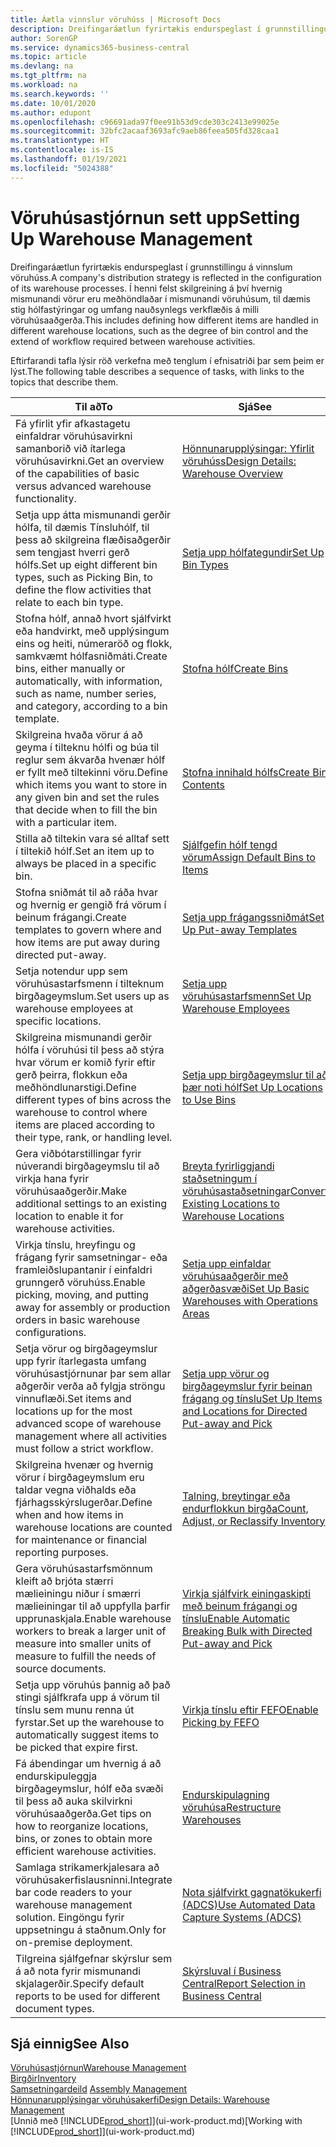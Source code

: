 ```yaml
---
title: Áætla vinnslur vöruhúss | Microsoft Docs
description: Dreifingaráætlun fyrirtækis endurspeglast í grunnstillingu á vinnslum vöruhúss. Í henni felst skilgreining á því hvernig mismunandi vörur eru meðhöndlaðar í mismunandi vöruhúsum, til dæmis stig hólfastýringar og umfang nauðsynlegs verkflæðis á milli vöruhúsaaðgerða.
author: SorenGP
ms.service: dynamics365-business-central
ms.topic: article
ms.devlang: na
ms.tgt_pltfrm: na
ms.workload: na
ms.search.keywords: ''
ms.date: 10/01/2020
ms.author: edupont
ms.openlocfilehash: c96691ada97f0ee91b53d9cde303c2413e99025e
ms.sourcegitcommit: 32bfc2acaaf3693afc9aeb86feea505fd328caa1
ms.translationtype: HT
ms.contentlocale: is-IS
ms.lasthandoff: 01/19/2021
ms.locfileid: "5024388"
---
```

# <a name="setting-up-warehouse-management"></a><span data-ttu-id="b39db-104">Vöruhúsastjórnun sett upp</span><span class="sxs-lookup"><span data-stu-id="b39db-104">Setting Up Warehouse Management</span></span>
<span data-ttu-id="b39db-105">Dreifingaráætlun fyrirtækis endurspeglast í grunnstillingu á vinnslum vöruhúss.</span><span class="sxs-lookup"><span data-stu-id="b39db-105">A company's distribution strategy is reflected in the configuration of its warehouse processes.</span></span> <span data-ttu-id="b39db-106">Í henni felst skilgreining á því hvernig mismunandi vörur eru meðhöndlaðar í mismunandi vöruhúsum, til dæmis stig hólfastýringar og umfang nauðsynlegs verkflæðis á milli vöruhúsaaðgerða.</span><span class="sxs-lookup"><span data-stu-id="b39db-106">This includes defining how different items are handled in different warehouse locations, such as the degree of bin control and the extend of workflow required between warehouse activities.</span></span>  

 <span data-ttu-id="b39db-107">Eftirfarandi tafla lýsir röð verkefna með tenglum í efnisatriði þar sem þeim er lýst.</span><span class="sxs-lookup"><span data-stu-id="b39db-107">The following table describes a sequence of tasks, with links to the topics that describe them.</span></span>   

|<span data-ttu-id="b39db-108">**Til að**</span><span class="sxs-lookup"><span data-stu-id="b39db-108">**To**</span></span>|<span data-ttu-id="b39db-109">**Sjá**</span><span class="sxs-lookup"><span data-stu-id="b39db-109">**See**</span></span>|  
|------------|-------------|  
|<span data-ttu-id="b39db-110">Fá yfirlit yfir afkastagetu einfaldrar vöruhúsavirkni samanborið við ítarlega vöruhúsavirkni.</span><span class="sxs-lookup"><span data-stu-id="b39db-110">Get an overview of the capabilities of basic versus advanced warehouse functionality.</span></span>|[<span data-ttu-id="b39db-111">Hönnunarupplýsingar: Yfirlit vöruhúss</span><span class="sxs-lookup"><span data-stu-id="b39db-111">Design Details: Warehouse Overview</span></span>](design-details-warehouse-overview.md)|  
|<span data-ttu-id="b39db-112">Setja upp átta mismunandi gerðir hólfa, til dæmis Tínsluhólf, til þess að skilgreina flæðisaðgerðir sem tengjast hverri gerð hólfs.</span><span class="sxs-lookup"><span data-stu-id="b39db-112">Set up eight different bin types, such as Picking Bin, to define the flow activities that relate to each bin type.</span></span>|[<span data-ttu-id="b39db-113">Setja upp hólfategundir</span><span class="sxs-lookup"><span data-stu-id="b39db-113">Set Up Bin Types</span></span>](warehouse-how-to-set-up-bin-types.md)|  
|<span data-ttu-id="b39db-114">Stofna hólf, annað hvort sjálfvirkt eða handvirkt, með upplýsingum eins og heiti, númeraröð og flokk, samkvæmt hólfasniðmáti.</span><span class="sxs-lookup"><span data-stu-id="b39db-114">Create bins, either manually or automatically, with information, such as name, number series, and category, according to a bin template.</span></span>|[<span data-ttu-id="b39db-115">Stofna hólf</span><span class="sxs-lookup"><span data-stu-id="b39db-115">Create Bins</span></span>](warehouse-how-to-create-individual-bins.md)|  
|<span data-ttu-id="b39db-116">Skilgreina hvaða vörur á að geyma í tilteknu hólfi og búa til reglur sem ákvarða hvenær hólf er fyllt með tiltekinni vöru.</span><span class="sxs-lookup"><span data-stu-id="b39db-116">Define which items you want to store in any given bin and set the rules that decide when to fill the bin with a particular item.</span></span>|[<span data-ttu-id="b39db-117">Stofna innihald hólfs</span><span class="sxs-lookup"><span data-stu-id="b39db-117">Create Bin Contents</span></span>](warehouse-how-to-set-up-bin-contents.md)|  
|<span data-ttu-id="b39db-118">Stilla að tiltekin vara sé alltaf sett í tiltekið hólf.</span><span class="sxs-lookup"><span data-stu-id="b39db-118">Set an item up to always be placed in a specific bin.</span></span>|[<span data-ttu-id="b39db-119">Sjálfgefin hólf tengd vörum</span><span class="sxs-lookup"><span data-stu-id="b39db-119">Assign Default Bins to Items</span></span>](warehouse-how-to-assign-default-bins-to-items.md)|
|<span data-ttu-id="b39db-120">Stofna sniðmát til að ráða hvar og hvernig er gengið frá vörum í beinum frágangi.</span><span class="sxs-lookup"><span data-stu-id="b39db-120">Create templates to govern where and how items are put away during directed put-away.</span></span>|[<span data-ttu-id="b39db-121">Setja upp frágangssniðmát</span><span class="sxs-lookup"><span data-stu-id="b39db-121">Set Up Put-away Templates</span></span>](warehouse-how-to-set-up-put-away-templates.md)|
|<span data-ttu-id="b39db-122">Setja notendur upp sem vöruhúsastarfsmenn í tilteknum birgðageymslum.</span><span class="sxs-lookup"><span data-stu-id="b39db-122">Set users up as warehouse employees at specific locations.</span></span>|[<span data-ttu-id="b39db-123">Setja upp vöruhúsastarfsmenn</span><span class="sxs-lookup"><span data-stu-id="b39db-123">Set Up Warehouse Employees</span></span>](warehouse-how-to-set-up-warehouse-employees.md)|
|<span data-ttu-id="b39db-124">Skilgreina mismunandi gerðir hólfa í vöruhúsi til þess að stýra hvar vörum er komið fyrir eftir gerð þeirra, flokkun eða meðhöndlunarstigi.</span><span class="sxs-lookup"><span data-stu-id="b39db-124">Define different types of bins across the warehouse to control where items are placed according to their type, rank, or handling level.</span></span>|[<span data-ttu-id="b39db-125">Setja upp birgðageymslur til að þær noti hólf</span><span class="sxs-lookup"><span data-stu-id="b39db-125">Set Up Locations to Use Bins</span></span>](warehouse-how-to-set-up-locations-to-use-bins.md)|
|<span data-ttu-id="b39db-126">Gera viðbótarstillingar fyrir núverandi birgðageymslu til að virkja hana fyrir vöruhúsaaðgerðir.</span><span class="sxs-lookup"><span data-stu-id="b39db-126">Make additional settings to an existing location to enable it for warehouse activities.</span></span>|[<span data-ttu-id="b39db-127">Breyta fyrirliggjandi staðsetningum í vöruhúsastaðsetningar</span><span class="sxs-lookup"><span data-stu-id="b39db-127">Convert Existing Locations to Warehouse Locations</span></span>](warehouse-how-to-convert-existing-locations-to-warehouse-locations.md)|
|<span data-ttu-id="b39db-128">Virkja tínslu, hreyfingu og frágang fyrir samsetningar- eða framleiðslupantanir í einfaldri grunngerð vöruhúss.</span><span class="sxs-lookup"><span data-stu-id="b39db-128">Enable picking, moving, and putting away for assembly or production orders in basic warehouse configurations.</span></span>|[<span data-ttu-id="b39db-129">Setja upp einfaldar vöruhúsaaðgerðir með aðgerðasvæði</span><span class="sxs-lookup"><span data-stu-id="b39db-129">Set Up Basic Warehouses with Operations Areas</span></span>](warehouse-how-to-set-up-basic-warehouses-with-operations-areas.md)|  
|<span data-ttu-id="b39db-130">Setja vörur og birgðageymslur upp fyrir ítarlegasta umfang vöruhúsastjórnunar þar sem allar aðgerðir verða að fylgja ströngu vinnuflæði.</span><span class="sxs-lookup"><span data-stu-id="b39db-130">Set items and locations up for the most advanced scope of warehouse management where all activities must follow a strict workflow.</span></span>|[<span data-ttu-id="b39db-131">Setja upp vörur og birgðageymslur fyrir beinan frágang og tínslu</span><span class="sxs-lookup"><span data-stu-id="b39db-131">Set Up Items and Locations for Directed Put-away and Pick</span></span>](warehouse-how-to-set-up-items-for-directed-put-away-and-pick.md)|  
|<span data-ttu-id="b39db-132">Skilgreina hvenær og hvernig vörur í birgðageymslum eru taldar vegna viðhalds eða fjárhagsskýrslugerðar.</span><span class="sxs-lookup"><span data-stu-id="b39db-132">Define when and how items in warehouse locations are counted for maintenance or financial reporting purposes.</span></span>|[<span data-ttu-id="b39db-133">Talning, breytingar eða endurflokkun birgða</span><span class="sxs-lookup"><span data-stu-id="b39db-133">Count, Adjust, or Reclassify Inventory</span></span>](inventory-how-count-adjust-reclassify.md)|
|<span data-ttu-id="b39db-134">Gera vöruhúsastarfsmönnum kleift að brjóta stærri mælieiningu niður í smærri mælieiningar til að uppfylla þarfir upprunaskjala.</span><span class="sxs-lookup"><span data-stu-id="b39db-134">Enable warehouse workers to break a larger unit of measure into smaller units of measure to fulfill the needs of source documents.</span></span>|[<span data-ttu-id="b39db-135">Virkja sjálfvirk einingaskipti með beinum frágangi og tínslu</span><span class="sxs-lookup"><span data-stu-id="b39db-135">Enable Automatic Breaking Bulk with Directed Put-away and Pick</span></span>](warehouse-enable-automatic-breaking-bulk-with-directed-put-away-and-pick.md)|  
|<span data-ttu-id="b39db-136">Setja upp vöruhús þannig að það stingi sjálfkrafa upp á vörum til tínslu sem munu renna út fyrstar.</span><span class="sxs-lookup"><span data-stu-id="b39db-136">Set up the warehouse to automatically suggest items to be picked that expire first.</span></span>|[<span data-ttu-id="b39db-137">Virkja tínslu eftir FEFO</span><span class="sxs-lookup"><span data-stu-id="b39db-137">Enable Picking by FEFO</span></span>](warehouse-picking-by-fefo.md)|
|<span data-ttu-id="b39db-138">Fá ábendingar um hvernig á að endurskipuleggja birgðageymslur, hólf eða svæði til þess að auka skilvirkni vöruhúsaaðgerða.</span><span class="sxs-lookup"><span data-stu-id="b39db-138">Get tips on how to reorganize locations, bins, or zones to obtain more efficient warehouse activities.</span></span>|[<span data-ttu-id="b39db-139">Endurskipulagning vöruhúsa</span><span class="sxs-lookup"><span data-stu-id="b39db-139">Restructure Warehouses</span></span>](warehouse-how-to-restructure-warehouses.md)|
|<span data-ttu-id="b39db-140">Samlaga strikamerkjalesara að vöruhúsakerfislausninni.</span><span class="sxs-lookup"><span data-stu-id="b39db-140">Integrate bar code readers to your warehouse management solution.</span></span> <span data-ttu-id="b39db-141">Eingöngu fyrir uppsetningu á staðnum.</span><span class="sxs-lookup"><span data-stu-id="b39db-141">Only for on-premise deployment.</span></span>|[<span data-ttu-id="b39db-142">Nota sjálfvirkt gagnatökukerfi (ADCS)</span><span class="sxs-lookup"><span data-stu-id="b39db-142">Use Automated Data Capture Systems (ADCS)</span></span>](warehouse-use-automated-data-capture-systems-adcs.md)|
|<span data-ttu-id="b39db-143">Tilgreina sjálfgefnar skýrslur sem á að nota fyrir mismunandi skjalagerðir.</span><span class="sxs-lookup"><span data-stu-id="b39db-143">Specify default reports to be used for different document types.</span></span>|[<span data-ttu-id="b39db-144">Skýrsluval í Business Central</span><span class="sxs-lookup"><span data-stu-id="b39db-144">Report Selection in Business Central</span></span>](across-report-selections.md)|

## <a name="see-also"></a><span data-ttu-id="b39db-145">Sjá einnig</span><span class="sxs-lookup"><span data-stu-id="b39db-145">See Also</span></span>  
[<span data-ttu-id="b39db-146">Vöruhúsastjórnun</span><span class="sxs-lookup"><span data-stu-id="b39db-146">Warehouse Management</span></span>](warehouse-manage-warehouse.md)  
[<span data-ttu-id="b39db-147">Birgðir</span><span class="sxs-lookup"><span data-stu-id="b39db-147">Inventory</span></span>](inventory-manage-inventory.md)  
<span data-ttu-id="b39db-148">[Samsetningardeild](assembly-assemble-items.md)  </span><span class="sxs-lookup"><span data-stu-id="b39db-148">[Assembly Management](assembly-assemble-items.md)  </span></span>  
[<span data-ttu-id="b39db-149">Hönnunarupplýsingar vöruhúsakerfi</span><span class="sxs-lookup"><span data-stu-id="b39db-149">Design Details: Warehouse Management</span></span>](design-details-warehouse-management.md)  
<span data-ttu-id="b39db-150">[Unnið með [!INCLUDE[prod_short](includes/prod_short.md)]](ui-work-product.md)</span><span class="sxs-lookup"><span data-stu-id="b39db-150">[Working with [!INCLUDE[prod_short](includes/prod_short.md)]](ui-work-product.md)</span></span>
